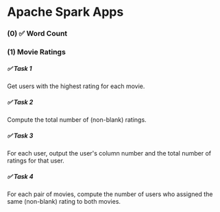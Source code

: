 # Apache Spark Apps

### (0) ✅ Word Count

### (1) Movie Ratings
##### ✅ Task 1
Get users with the highest rating for each movie.

##### ✅ Task 2
Compute the total number of (non-blank) ratings.

##### ✅ Task 3
For each user, output the user's column number and the total number of ratings for that user.

##### ✅ Task 4
For each pair of movies, compute the number of users who assigned the same (non-blank) rating to both movies.

